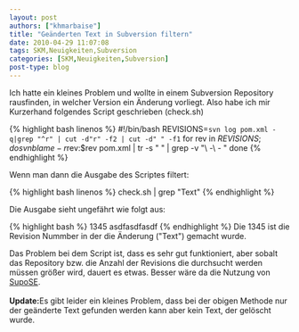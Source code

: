 ```yaml
---
layout: post
authors: ["khmarbaise"]
title: "Geänderten Text in Subversion filtern"
date: 2010-04-29 11:07:08
tags: SKM,Neuigkeiten,Subversion
categories: [SKM,Neuigkeiten,Subversion]
post-type: blog
---
```

Ich hatte ein kleines Problem und wollte in einem Subversion Repository rausfinden, in welcher Version ein Änderung vorliegt. Also habe ich mir 
Kurzerhand folgendes Script geschrieben (check.sh)

{% highlight bash linenos %}
#!/bin/bash
REVISIONS=`svn log pom.xml -q|grep "^r" | cut -d"r" -f2 | cut -d" " -f1`
for rev in $REVISIONS; do
    svn blame -r$rev:$rev pom.xml | tr -s " " | grep -v "\ \-\ \- "
done
{% endhighlight %}

Wenn man dann die Ausgabe des Scriptes filtert:

{% highlight bash linenos %}
check.sh | grep "Text"
{% endhighlight %}

Die Ausgabe sieht ungefährt wie folgt aus:

{% highlight bash %}
1345 asdfasdfasdf
{% endhighlight %}
Die 1345 ist die Revision Nummber in der die Änderung ("Text") gemacht wurde.

Das Problem bei dem Script ist, dass es sehr gut funktioniert, aber sobalt das Repository bzw. die Anzahl der Revisions die durchsucht werden 
müssen größer wird, dauert es etwas. Besser wäre da die Nutzung von <a href="http://www.supose.org">SupoSE</a>.
<br/>
<br/><strong>Update:</strong>Es gibt leider ein kleines Problem, dass bei der obigen Methode nur der geänderte Text gefunden werden kann aber 
kein Text, der gelöscht wurde.
